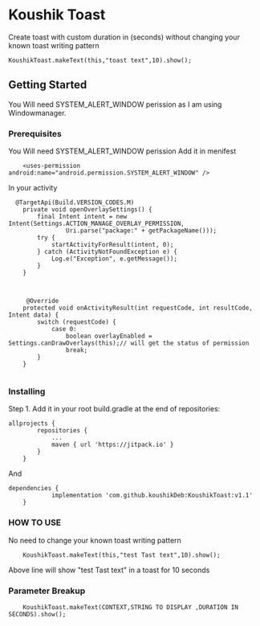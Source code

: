 # Koushik Toast

Create toast with custom duration in (seconds) without changing your known toast writing pattern
```
KoushikToast.makeText(this,"toast text",10).show();
```

## Getting Started
You Will need SYSTEM_ALERT_WINDOW perission as I am using Windowmanager.


### Prerequisites

You Will need SYSTEM_ALERT_WINDOW perission
Add it in menifest
```
    <uses-permission android:name="android.permission.SYSTEM_ALERT_WINDOW" />
```

In your activity

```
  @TargetApi(Build.VERSION_CODES.M)
    private void openOverlaySettings() {
        final Intent intent = new Intent(Settings.ACTION_MANAGE_OVERLAY_PERMISSION,
                Uri.parse("package:" + getPackageName()));
        try {
            startActivityForResult(intent, 0);
        } catch (ActivityNotFoundException e) {
            Log.e("Exception", e.getMessage());
        }
    }
    
    
    
     @Override
    protected void onActivityResult(int requestCode, int resultCode, Intent data) {
        switch (requestCode) {
            case 0:
                boolean overlayEnabled = Settings.canDrawOverlays(this);// will get the status of permission 
                break;
        }
    }
    

```




### Installing

Step 1. Add it in your root build.gradle at the end of repositories:

```
allprojects {
		repositories {
			...
			maven { url 'https://jitpack.io' }
		}
	}
```

And 

```
dependencies {
	        implementation 'com.github.koushikDeb:KoushikToast:v1.1'
	}
```


### HOW TO USE

No need to change your known toast writing pattern  

```
    KoushikToast.makeText(this,"test Tast text",10).show();
```

Above line will  show "test Tast text" in a toast for 10 seconds 

### Parameter Breakup
```
    KoushikToast.makeText(CONTEXT,STRING TO DISPLAY ,DURATION IN SECONDS).show();
```
















